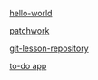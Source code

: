 [hello-world](https://github.com/rozanagy/hello-world)

[patchwork](https://github.com/rozanagy/patchwork)

[git-lesson-repository](https://github.com/rozanagy/git-lesson-repository)

[to-do app](https://github.com/rozanagy/todo-app)

